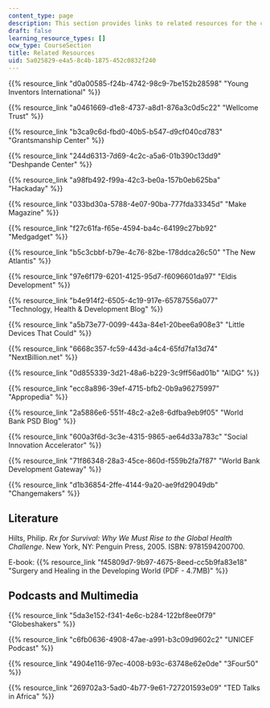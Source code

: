 ```yaml
---
content_type: page
description: This section provides links to related resources for the course.
draft: false
learning_resource_types: []
ocw_type: CourseSection
title: Related Resources
uid: 5a025829-e4a5-8c4b-1875-452c0832f240
---
```

{{% resource_link "d0a00585-f24b-4742-98c9-7be152b28598" "Young Inventors International" %}}

{{% resource_link "a0461669-d1e8-4737-a8d1-876a3c0d5c22" "Wellcome Trust" %}}

{{% resource_link "b3ca9c6d-fbd0-40b5-b547-d9cf040cd783" "Grantsmanship Center" %}}

{{% resource_link "244d6313-7d69-4c2c-a5a6-01b390c13dd9" "Deshpande Center" %}}

{{% resource_link "a98fb492-f99a-42c3-be0a-157b0eb625ba" "Hackaday" %}}

{{% resource_link "033bd30a-5788-4e07-90ba-777fda33345d" "Make Magazine" %}}

{{% resource_link "f27c61fa-f65e-4594-ba4c-64199c27bb92" "Medgadget" %}}

{{% resource_link "b5c3cbbf-b79e-4c76-82be-178ddca26c50" "The New Atlantis" %}}

{{% resource_link "97e6f179-6201-4125-95d7-f6096601da97" "Eldis Development" %}}

{{% resource_link "b4e914f2-6505-4c19-917e-65787556a077" "Technology, Health & Development Blog" %}}

{{% resource_link "a5b73e77-0099-443a-84e1-20bee6a908e3" "Little Devices That Could" %}}

{{% resource_link "6668c357-fc59-443d-a4c4-65fd7fa13d74" "NextBillion.net" %}}

{{% resource_link "0d855339-3d21-48a6-b229-3c9ff56ad01b" "AIDG" %}}

{{% resource_link "ecc8a896-39ef-4715-bfb2-0b9a96275997" "Appropedia" %}}

{{% resource_link "2a5886e6-551f-48c2-a2e8-6dfba9eb9f05" "World Bank PSD Blog" %}}

{{% resource_link "600a3f6d-3c3e-4315-9865-ae64d33a783c" "Social Innovation Accelerator" %}}

{{% resource_link "71f86348-28a3-45ce-860d-f559b2fa7f87" "World Bank Development Gateway" %}}

{{% resource_link "d1b36854-2ffe-4144-9a20-ae9fd29049db" "Changemakers" %}}

## Literature

Hilts, Philip. *Rx for Survival: Why We Must Rise to the Global Health Challenge*. New York, NY: Penguin Press, 2005. ISBN: 9781594200700.

E-book: {{% resource_link "f45809d7-9b97-4675-8eed-cc5b9fa83e18" "Surgery and Healing in the Developing World (PDF - 4.7MB)" %}}

## Podcasts and Multimedia

{{% resource_link "5da3e152-f341-4e6c-b284-122bf8ee0f79" "Globeshakers" %}}

{{% resource_link "c6fb0636-4908-47ae-a991-b3c09d9602c2" "UNICEF Podcast" %}}

{{% resource_link "4904e116-97ec-4008-b93c-63748e62e0de" "3Four50" %}}

{{% resource_link "269702a3-5ad0-4b77-9e61-727201593e09" "TED Talks in Africa" %}}